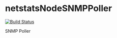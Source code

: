 # netstatsNodeSNMPPoller

[![Build Status](https://travis-ci.org/ThatOneNeji/netstatsNodeSNMPPoller.svg?branch=master)](https://travis-ci.org/ThatOneNeji/netstatsNodeSNMPPoller)

SNMP Poller
